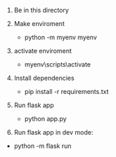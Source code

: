 1. Be in this directory

2. Make enviroment
    - python -m myenv myenv

3. activate enviroment
    - myenv\scripts\activate
    
4. Install dependencies
    - pip install -r requirements.txt
    
5. Run flask app
    - python app.py

6. Run flask app in dev mode:
- python -m flask run
